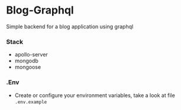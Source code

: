 # Blog-Graphql

Simple backend for a blog application using graphql

### Stack

- apollo-server
- mongodb
- mongoose

### .Env

- Create or configure your environment variables, take a look at file `.env.example`
